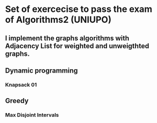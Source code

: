 # Set of exercecise to pass the exam of Algorithms2 (UNIUPO)

## I implement the graphs algorithms with Adjacency List for weighted and unweigthted graphs.

## Dynamic programming
### Knapsack 01

## Greedy
### Max Disjoint Intervals